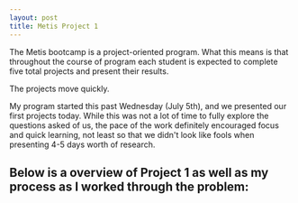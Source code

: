 ```yaml
---
layout: post
title: Metis Project 1
---
```


The Metis bootcamp is a project-oriented program. What this means is that throughout the course of program each student is expected to complete five total projects and present their results.

The projects move quickly.

My program started this past Wednesday (July 5th), and we presented our first projects today. While this was not a lot of time to fully explore the questions asked of us, the pace of the work definitely encouraged focus and quick learning, not least so that we didn't look like fools when presenting 4-5 days worth of research.

Below is a overview of Project 1 as well as my process as I worked through the problem:
---
